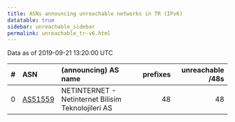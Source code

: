 ```yaml
---
title: ASNs announcing unreachable networks in TR (IPv6)
datatable: true
sidebar: unreachable_sidebar
permalink: unreachable_tr-v6.html
---
```


Data as of 2019-09-21 13:20:00 UTC


<div class="datatable-begin"></div>

|   # | ASN                                    | (announcing) AS name                               |   prefixes |   unreachable /48s |
|----:|:---------------------------------------|:---------------------------------------------------|-----------:|-------------------:|
|   0 | [AS51559](unreachable_AS51559-v6.html) | NETINTERNET - Netinternet Bilisim Teknolojileri AS |         48 |                 48 |

<div class="datatable-end"></div>